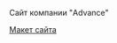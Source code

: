 <p>Сайт компании "Advance"</p>
<a href="https://aliszhuravl.github.io/advance/web/main.html">Макет сайта</a>

